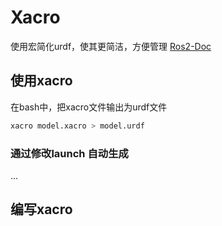 # Xacro

使用宏简化urdf，使其更简洁，方便管理
[Ros2-Doc](http://docs.ros.org/en/humble/Tutorials/Intermediate/URDF/Using-Xacro-to-Clean-Up-a-URDF-File.html)
## 使用xacro

在bash中，把xacro文件输出为urdf文件
```bash
xacro model.xacro > model.urdf
```
### 通过修改launch 自动生成
...

## 编写xacro
